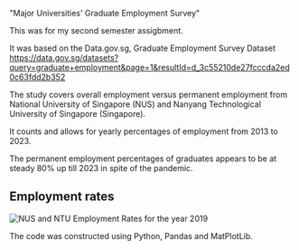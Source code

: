 "Major Universities' Graduate Employment Survey"
 

This was for my second semester assigbment.

It was based on the Data.gov.sg, Graduate Employment Survey Dataset
https://data.gov.sg/datasets?query=graduate+employment&page=1&resultId=d_3c55210de27fcccda2ed0c63fdd2b352

The study covers overall employment versus permanent employment from National University of Singapore (NUS) and Nanyang Technological University of Singapore (Singapore).

It counts and allows for yearly percentages of employment from 2013 to 2023.

The permanent employment percentages of graduates appears to be at steady 80% up till 2023 in spite of the pandemic.


## Employment rates
![NUS and NTU Employment Rates for the year 2019](figs/employment_rates.png)

The code was constructed using Python, Pandas and MatPlotLib.
